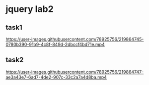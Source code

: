 # jquery lab2

## task1


https://user-images.githubusercontent.com/78925756/219864745-0780b390-91b9-4c8f-849d-2dbccf4bd71e.mp4


## task2

https://user-images.githubusercontent.com/78925756/219864747-ae3a43e7-6ad7-4de2-907c-33c2a7a4d8ba.mp4



